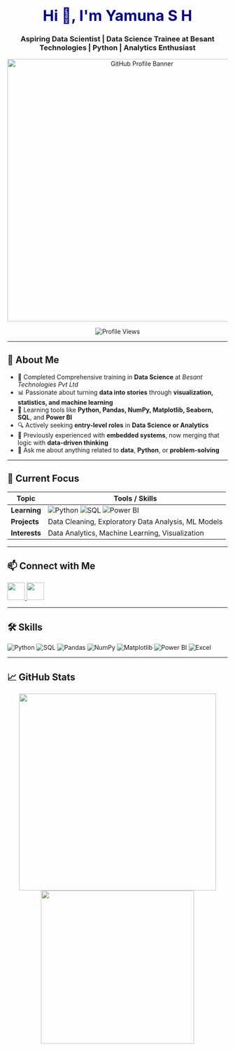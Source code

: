 <h1 align="center" style="font-size: 34px; color: #000080;">Hi 👋, I'm Yamuna S H</h1>
<h3 align="center">Aspiring Data Scientist | Data Science Trainee at Besant Technologies | Python | Analytics Enthusiast</h3>

<p align="center">
  <img src="https://cdn.dribbble.com/users/1162077/screenshots/3848914/media/7ed7d5ca1b297f0b5e48a0f2c8a412b1.gif" alt="GitHub Profile Banner" width="600" />
</p>

<p align="center">
  <img src="https://komarev.com/ghpvc/?username=yamunash&label=Profile%20Views&color=0e75b6&style=for-the-badge" alt="Profile Views" />
</p>

---

## 🚀 About Me

- 🌱 Completed Comprehensive training in **Data Science** at *Besant Technologies Pvt Ltd*
- 📊 Passionate about turning **data into stories** through **visualization, statistics, and machine learning**
- 🧠 Learning tools like **Python, Pandas, NumPy, Matplotlib, Seaborn, SQL**, and **Power BI**
- 🔍 Actively seeking **entry-level roles** in **Data Science or Analytics**
- 🧰 Previously experienced with **embedded systems**, now merging that logic with **data-driven thinking**
- 💬 Ask me about anything related to **data**, **Python**, or **problem-solving**

---

## 📌 Current Focus

| Topic         | Tools / Skills |
|---------------|----------------|
| **Learning**  | ![Python](https://img.shields.io/badge/Python-3776AB?style=flat-square&logo=python&logoColor=white) ![SQL](https://img.shields.io/badge/SQL-4479A1?style=flat-square&logo=postgresql&logoColor=white) ![Power BI](https://img.shields.io/badge/PowerBI-F2C811?style=flat-square&logo=powerbi&logoColor=black) |
| **Projects**  | Data Cleaning, Exploratory Data Analysis, ML Models |
| **Interests** | Data Analytics, Machine Learning, Visualization |

---

## 📫 Connect with Me

<p align="left">
  <a href="https://www.linkedin.com/in/yamuna-s-h-010709221" target="_blank">
    <img src="https://img.icons8.com/color/48/000000/linkedin.png" width="40" />
  </a>
  <a href="mailto:Yamunash@465gmail.com">
    <img src="https://img.icons8.com/fluent/48/000000/gmail.png" width="40" />
  </a>
</p>

---

## 🛠️ Skills

![Python](https://img.shields.io/badge/Python-306998?style=for-the-badge&logo=python&logoColor=white)
![SQL](https://img.shields.io/badge/SQL-336791?style=for-the-badge&logo=postgresql&logoColor=white)
![Pandas](https://img.shields.io/badge/Pandas-150458?style=for-the-badge&logo=pandas)
![NumPy](https://img.shields.io/badge/NumPy-013243?style=for-the-badge&logo=numpy)
![Matplotlib](https://img.shields.io/badge/Matplotlib-20232A?style=for-the-badge&logo=matplotlib)
![Power BI](https://img.shields.io/badge/Power_BI-F2C811?style=for-the-badge&logo=powerbi&logoColor=black)
![Excel](https://img.shields.io/badge/Excel-217346?style=for-the-badge&logo=microsoft-excel&logoColor=white)

---

## 📈 GitHub Stats

<p align="center">
  <img src="https://github-readme-stats.vercel.app/api?username=yamunash&show_icons=true&theme=radical" width="450"/>
  <img src="https://github-readme-stats.vercel.app/api/top-langs/?username=yamunash&layout=compact&theme=radical" width="350"/>
</p>
